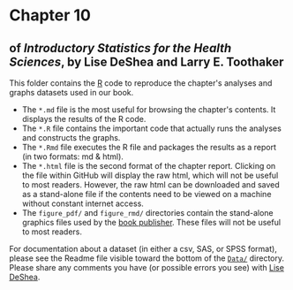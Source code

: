 Chapter 10
================
## of *Introductory Statistics for the Health Sciences*, by Lise DeShea and Larry E. Toothaker

This folder contains the [R](http://www.r-project.org/) code to reproduce the chapter's analyses and graphs datasets used in our book. 

 * The `*.md` file is the most useful for browsing the chapter's contents.  It displays the results of the R code.
 * The `*.R` file contains the important code that actually runs the analyses and constructs the graphs.
 * The `*.Rmd` file executes the R file and packages the results as a report (in two formats: md & html).
 * The `*.html` file is the second format of the chapter report.  Clicking on the file within GitHub will display the raw html, which will not be useful to most readers.  However, the raw html can be downloaded and saved as a stand-alone file if the contents need to be viewed on a machine without constant internet access.
 * The `figure_pdf/` and `figure_rmd/` directories contain the stand-alone graphics files used by the [book publisher](http://www.crcpress.com/browse/category/STA02A).  These files will not be useful to most readers.

For documentation about a dataset (in either a csv, SAS, or SPSS format), please see the Readme file visible toward the bottom of the [`Data/`](https://github.com/OuhscBbmc/DeSheaToothakerIntroStats/blob/master/Data) directory.  Please share any comments you have (or possible errors you see) with [Lise DeShea](http://nursing.ouhsc.edu/Research/meet-our-team.cfm).
